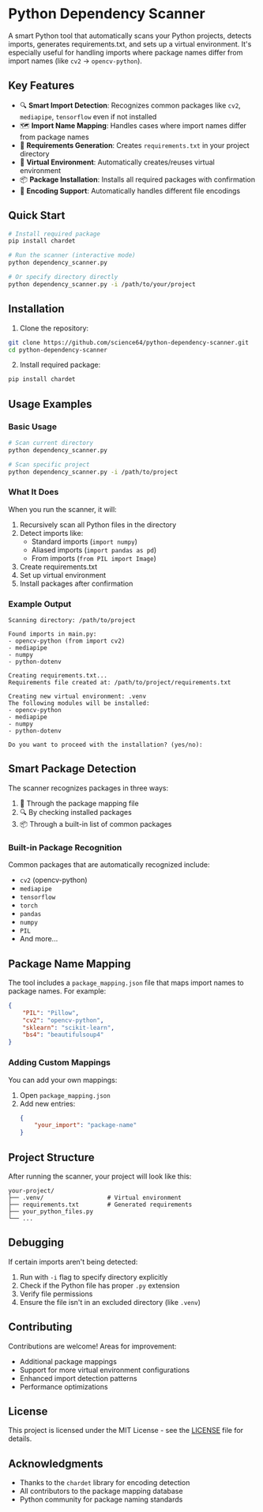 # Python Dependency Scanner

A smart Python tool that automatically scans your Python projects, detects imports, generates requirements.txt, and sets up a virtual environment. It's especially useful for handling imports where package names differ from import names (like `cv2` → `opencv-python`).

## Key Features

- 🔍 **Smart Import Detection**: Recognizes common packages like `cv2`, `mediapipe`, `tensorflow` even if not installed
- 🗺️ **Import Name Mapping**: Handles cases where import names differ from package names
- 📝 **Requirements Generation**: Creates `requirements.txt` in your project directory
- 🔧 **Virtual Environment**: Automatically creates/reuses virtual environment
- 📦 **Package Installation**: Installs all required packages with confirmation
- 🔄 **Encoding Support**: Automatically handles different file encodings

## Quick Start

```bash
# Install required package
pip install chardet

# Run the scanner (interactive mode)
python dependency_scanner.py

# Or specify directory directly
python dependency_scanner.py -i /path/to/your/project
```

## Installation

1. Clone the repository:
```bash
git clone https://github.com/science64/python-dependency-scanner.git
cd python-dependency-scanner
```

2. Install required package:
```bash
pip install chardet
```

## Usage Examples

### Basic Usage
```bash
# Scan current directory
python dependency_scanner.py

# Scan specific project
python dependency_scanner.py -i /path/to/project
```

### What It Does

When you run the scanner, it will:
1. Recursively scan all Python files in the directory
2. Detect imports like:
   - Standard imports (`import numpy`)
   - Aliased imports (`import pandas as pd`)
   - From imports (`from PIL import Image`)
3. Create requirements.txt
4. Set up virtual environment
5. Install packages after confirmation

### Example Output

```
Scanning directory: /path/to/project

Found imports in main.py: 
- opencv-python (from import cv2)
- mediapipe
- numpy
- python-dotenv

Creating requirements.txt...
Requirements file created at: /path/to/project/requirements.txt

Creating new virtual environment: .venv
The following modules will be installed:
- opencv-python
- mediapipe
- numpy
- python-dotenv

Do you want to proceed with the installation? (yes/no):
```

## Smart Package Detection

The scanner recognizes packages in three ways:
1. 📗 Through the package mapping file
2. 🔍 By checking installed packages
3. 📦 Through a built-in list of common packages

### Built-in Package Recognition
Common packages that are automatically recognized include:
- `cv2` (opencv-python)
- `mediapipe`
- `tensorflow`
- `torch`
- `pandas`
- `numpy`
- `PIL`
- And more...

## Package Name Mapping

The tool includes a `package_mapping.json` file that maps import names to package names. For example:
```json
{
    "PIL": "Pillow",
    "cv2": "opencv-python",
    "sklearn": "scikit-learn",
    "bs4": "beautifulsoup4"
}
```

### Adding Custom Mappings

You can add your own mappings:
1. Open `package_mapping.json`
2. Add new entries:
   ```json
   {
       "your_import": "package-name"
   }
   ```

## Project Structure

After running the scanner, your project will look like this:
```
your-project/
├── .venv/                  # Virtual environment
├── requirements.txt        # Generated requirements
├── your_python_files.py
└── ...
```

## Debugging

If certain imports aren't being detected:
1. Run with `-i` flag to specify directory explicitly
2. Check if the Python file has proper `.py` extension
3. Verify file permissions
4. Ensure the file isn't in an excluded directory (like `.venv`)

## Contributing

Contributions are welcome! Areas for improvement:
- Additional package mappings
- Support for more virtual environment configurations
- Enhanced import detection patterns
- Performance optimizations

## License

This project is licensed under the MIT License - see the [LICENSE](LICENSE) file for details.

## Acknowledgments

- Thanks to the `chardet` library for encoding detection
- All contributors to the package mapping database
- Python community for package naming standards
